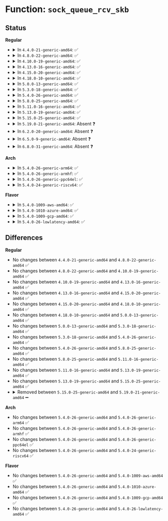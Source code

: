 # Function: <code>sock_queue_rcv_skb</code>

## Status
<b>Regular</b>
<ul>
<li>
<details>
<summary>In <code>4.4.0-21-generic-amd64</code>: ✅</summary>

```c
int sock_queue_rcv_skb(struct sock * sk, struct sk_buff * skb)
```

```json
{
  "name": "sock_queue_rcv_skb",
  "collision_type": "Unique Global",
  "inline_type": "No",
  "funcs": [
    {
      "addr": 18446744071586197136,
      "name": "sock_queue_rcv_skb",
      "external": true,
      "loc": "net/core/sock.c:447",
      "file": "net/core/sock.c",
      "inline": "seen, unknown",
      "caller_inline": [],
      "caller_func": [
        "net/ipv4/raw.c:raw_rcv_skb",
        "net/ipv4/udp.c:__udp_queue_rcv_skb",
        "net/ipv4/ipmr.c:ipmr_cache_report",
        "net/ipv6/udp.c:__udpv6_queue_rcv_skb",
        "net/ipv6/raw.c:rawv6_rcv",
        "net/ipv6/ip6mr.c:ip6mr_cache_report",
        "net/packet/af_packet.c:packet_rcv_spkt"
      ]
    }
  ],
  "symbols": [
    {
      "addr": 18446744071586197136,
      "name": "sock_queue_rcv_skb",
      "section": ".text",
      "bind": "STB_GLOBAL",
      "size": 501
    }
  ]
}
```
</details>
</li>
<li>
<details>
<summary>In <code>4.8.0-22-generic-amd64</code>: ✅</summary>

```c
int sock_queue_rcv_skb(struct sock * sk, struct sk_buff * skb)
```

```json
{
  "name": "sock_queue_rcv_skb",
  "collision_type": "Unique Global",
  "inline_type": "No",
  "funcs": [
    {
      "addr": 18446744071586612528,
      "name": "sock_queue_rcv_skb",
      "external": true,
      "loc": "net/core/sock.c:443",
      "file": "net/core/sock.c",
      "inline": "seen, unknown",
      "caller_inline": [],
      "caller_func": [
        "net/ipv4/raw.c:raw_rcv_skb",
        "net/ipv4/ipmr.c:ipmr_cache_report",
        "net/ipv6/raw.c:rawv6_rcv",
        "net/ipv6/ip6mr.c:ip6mr_cache_report",
        "net/packet/af_packet.c:packet_rcv_spkt"
      ]
    }
  ],
  "symbols": [
    {
      "addr": 18446744071586612528,
      "name": "sock_queue_rcv_skb",
      "section": ".text",
      "bind": "STB_GLOBAL",
      "size": 48
    }
  ]
}
```
</details>
</li>
<li>
<details>
<summary>In <code>4.10.0-19-generic-amd64</code>: ✅</summary>

```c
int sock_queue_rcv_skb(struct sock * sk, struct sk_buff * skb)
```

```json
{
  "name": "sock_queue_rcv_skb",
  "collision_type": "Unique Global",
  "inline_type": "No",
  "funcs": [
    {
      "addr": 18446744071586796928,
      "name": "sock_queue_rcv_skb",
      "external": true,
      "loc": "net/core/sock.c:443",
      "file": "net/core/sock.c",
      "inline": "seen, unknown",
      "caller_inline": [],
      "caller_func": [
        "net/ipv4/raw.c:raw_rcv_skb",
        "net/ipv4/ipmr.c:ipmr_cache_report",
        "net/ipv6/raw.c:rawv6_rcv",
        "net/ipv6/ip6mr.c:ip6mr_cache_report",
        "net/packet/af_packet.c:packet_rcv_spkt"
      ]
    }
  ],
  "symbols": [
    {
      "addr": 18446744071586796928,
      "name": "sock_queue_rcv_skb",
      "section": ".text",
      "bind": "STB_GLOBAL",
      "size": 48
    }
  ]
}
```
</details>
</li>
<li>
<details>
<summary>In <code>4.13.0-16-generic-amd64</code>: ✅</summary>

```c
int sock_queue_rcv_skb(struct sock * sk, struct sk_buff * skb)
```

```json
{
  "name": "sock_queue_rcv_skb",
  "collision_type": "Unique Global",
  "inline_type": "No",
  "funcs": [
    {
      "addr": 18446744071586921280,
      "name": "sock_queue_rcv_skb",
      "external": true,
      "loc": "net/core/sock.c:485",
      "file": "net/core/sock.c",
      "inline": "seen, unknown",
      "caller_inline": [],
      "caller_func": [
        "net/ipv4/raw.c:raw_rcv_skb",
        "net/ipv4/ipmr.c:ipmr_cache_report",
        "net/ipv6/raw.c:rawv6_rcv",
        "net/ipv6/ip6mr.c:ip6mr_cache_report",
        "net/packet/af_packet.c:packet_rcv_spkt"
      ]
    }
  ],
  "symbols": [
    {
      "addr": 18446744071586921280,
      "name": "sock_queue_rcv_skb",
      "section": ".text",
      "bind": "STB_GLOBAL",
      "size": 48
    }
  ]
}
```
</details>
</li>
<li>
<details>
<summary>In <code>4.15.0-20-generic-amd64</code>: ✅</summary>

```c
int sock_queue_rcv_skb(struct sock * sk, struct sk_buff * skb)
```

```json
{
  "name": "sock_queue_rcv_skb",
  "collision_type": "Unique Global",
  "inline_type": "No",
  "funcs": [
    {
      "addr": 18446744071587418608,
      "name": "sock_queue_rcv_skb",
      "external": true,
      "loc": "net/core/sock.c:475",
      "file": "net/core/sock.c",
      "inline": "seen, unknown",
      "caller_inline": [],
      "caller_func": [
        "net/ipv4/raw.c:raw_rcv_skb",
        "net/ipv4/ipmr.c:ipmr_cache_report",
        "net/ipv6/raw.c:rawv6_rcv",
        "net/ipv6/ip6mr.c:ip6mr_cache_report",
        "net/packet/af_packet.c:packet_rcv_spkt"
      ]
    }
  ],
  "symbols": [
    {
      "addr": 18446744071587418608,
      "name": "sock_queue_rcv_skb",
      "section": ".text",
      "bind": "STB_GLOBAL",
      "size": 48
    }
  ]
}
```
</details>
</li>
<li>
<details>
<summary>In <code>4.18.0-10-generic-amd64</code>: ✅</summary>

```c
int sock_queue_rcv_skb(struct sock * sk, struct sk_buff * skb)
```

```json
{
  "name": "sock_queue_rcv_skb",
  "collision_type": "Unique Global",
  "inline_type": "No",
  "funcs": [
    {
      "addr": 18446744071587721168,
      "name": "sock_queue_rcv_skb",
      "external": true,
      "loc": "net/core/sock.c:481",
      "file": "net/core/sock.c",
      "inline": "seen, unknown",
      "caller_inline": [],
      "caller_func": [
        "net/ipv4/raw.c:raw_rcv_skb",
        "net/ipv4/ipmr.c:ipmr_cache_report",
        "net/ipv6/raw.c:rawv6_rcv",
        "net/ipv6/ip6mr.c:ip6mr_cache_report",
        "net/packet/af_packet.c:packet_rcv_spkt"
      ]
    }
  ],
  "symbols": [
    {
      "addr": 18446744071587721168,
      "name": "sock_queue_rcv_skb",
      "section": ".text",
      "bind": "STB_GLOBAL",
      "size": 48
    }
  ]
}
```
</details>
</li>
<li>
<details>
<summary>In <code>5.0.0-13-generic-amd64</code>: ✅</summary>

```c
int sock_queue_rcv_skb(struct sock * sk, struct sk_buff * skb)
```

```json
{
  "name": "sock_queue_rcv_skb",
  "collision_type": "Unique Global",
  "inline_type": "No",
  "funcs": [
    {
      "addr": 18446744071587854192,
      "name": "sock_queue_rcv_skb",
      "external": true,
      "loc": "net/core/sock.c:437",
      "file": "net/core/sock.c",
      "inline": "seen, unknown",
      "caller_inline": [],
      "caller_func": [
        "net/ipv4/raw.c:raw_rcv_skb",
        "net/ipv4/ipmr.c:ipmr_cache_report",
        "net/ipv6/raw.c:rawv6_rcv",
        "net/ipv6/ip6mr.c:ip6mr_cache_report",
        "net/packet/af_packet.c:packet_rcv_spkt"
      ]
    }
  ],
  "symbols": [
    {
      "addr": 18446744071587854192,
      "name": "sock_queue_rcv_skb",
      "section": ".text",
      "bind": "STB_GLOBAL",
      "size": 48
    }
  ]
}
```
</details>
</li>
<li>
<details>
<summary>In <code>5.3.0-18-generic-amd64</code>: ✅</summary>

```c
int sock_queue_rcv_skb(struct sock * sk, struct sk_buff * skb)
```

```json
{
  "name": "sock_queue_rcv_skb",
  "collision_type": "Unique Global",
  "inline_type": "No",
  "funcs": [
    {
      "addr": 18446744071588158352,
      "name": "sock_queue_rcv_skb",
      "external": true,
      "loc": "net/core/sock.c:486",
      "file": "net/core/sock.c",
      "inline": "seen, unknown",
      "caller_inline": [],
      "caller_func": [
        "net/ipv4/raw.c:raw_rcv_skb",
        "net/ipv4/ipmr.c:ipmr_cache_report",
        "net/ipv6/raw.c:rawv6_rcv",
        "net/ipv6/ip6mr.c:ip6mr_cache_report",
        "net/packet/af_packet.c:packet_rcv_spkt"
      ]
    }
  ],
  "symbols": [
    {
      "addr": 18446744071588158352,
      "name": "sock_queue_rcv_skb",
      "section": ".text",
      "bind": "STB_GLOBAL",
      "size": 50
    }
  ]
}
```
</details>
</li>
<li>
<details>
<summary>In <code>5.4.0-26-generic-amd64</code>: ✅</summary>

```c
int sock_queue_rcv_skb(struct sock * sk, struct sk_buff * skb)
```

```json
{
  "name": "sock_queue_rcv_skb",
  "collision_type": "Unique Global",
  "inline_type": "No",
  "funcs": [
    {
      "addr": 18446744071588363648,
      "name": "sock_queue_rcv_skb",
      "external": true,
      "loc": "net/core/sock.c:486",
      "file": "net/core/sock.c",
      "inline": "seen, unknown",
      "caller_inline": [],
      "caller_func": [
        "net/ipv4/raw.c:raw_rcv_skb",
        "net/ipv4/ipmr.c:ipmr_cache_report",
        "net/ipv6/raw.c:rawv6_rcv",
        "net/ipv6/ip6mr.c:ip6mr_cache_report",
        "net/packet/af_packet.c:packet_rcv_spkt"
      ]
    }
  ],
  "symbols": [
    {
      "addr": 18446744071588363648,
      "name": "sock_queue_rcv_skb",
      "section": ".text",
      "bind": "STB_GLOBAL",
      "size": 50
    }
  ]
}
```
</details>
</li>
<li>
<details>
<summary>In <code>5.8.0-25-generic-amd64</code>: ✅</summary>

```c
int sock_queue_rcv_skb(struct sock * sk, struct sk_buff * skb)
```

```json
{
  "name": "sock_queue_rcv_skb",
  "collision_type": "Unique Global",
  "inline_type": "No",
  "funcs": [
    {
      "addr": 18446744071589224128,
      "name": "sock_queue_rcv_skb",
      "external": true,
      "loc": "net/core/sock.c:483",
      "file": "net/core/sock.c",
      "inline": "seen, unknown",
      "caller_inline": [],
      "caller_func": [
        "net/ipv4/ping.c:ping_queue_rcv_skb",
        "net/ipv4/ipmr.c:ipmr_cache_report",
        "net/ipv6/raw.c:rawv6_rcv",
        "net/ipv6/ip6mr.c:ip6mr_cache_report",
        "net/packet/af_packet.c:packet_rcv_spkt"
      ]
    }
  ],
  "symbols": [
    {
      "addr": 18446744071589224128,
      "name": "sock_queue_rcv_skb",
      "section": ".text",
      "bind": "STB_GLOBAL",
      "size": 50
    }
  ]
}
```
</details>
</li>
<li>
<details>
<summary>In <code>5.11.0-16-generic-amd64</code>: ✅</summary>

```c
int sock_queue_rcv_skb(struct sock * sk, struct sk_buff * skb)
```

```json
{
  "name": "sock_queue_rcv_skb",
  "collision_type": "Unique Global",
  "inline_type": "No",
  "funcs": [
    {
      "addr": 18446744071589222784,
      "name": "sock_queue_rcv_skb",
      "external": true,
      "loc": "net/core/sock.c:473",
      "file": "net/core/sock.c",
      "inline": "seen, unknown",
      "caller_inline": [],
      "caller_func": [
        "net/ipv4/ping.c:ping_queue_rcv_skb",
        "net/ipv4/ipmr.c:ipmr_cache_report",
        "net/ipv6/raw.c:rawv6_rcv",
        "net/ipv6/ip6mr.c:ip6mr_cache_report",
        "net/packet/af_packet.c:packet_rcv_spkt"
      ]
    }
  ],
  "symbols": [
    {
      "addr": 18446744071589222784,
      "name": "sock_queue_rcv_skb",
      "section": ".text",
      "bind": "STB_GLOBAL",
      "size": 50
    }
  ]
}
```
</details>
</li>
<li>
<details>
<summary>In <code>5.13.0-19-generic-amd64</code>: ✅</summary>

```c
int sock_queue_rcv_skb(struct sock * sk, struct sk_buff * skb)
```

```json
{
  "name": "sock_queue_rcv_skb",
  "collision_type": "Unique Global",
  "inline_type": "No",
  "funcs": [
    {
      "addr": 18446744071589116560,
      "name": "sock_queue_rcv_skb",
      "external": true,
      "loc": "net/core/sock.c:473",
      "file": "net/core/sock.c",
      "inline": "seen, unknown",
      "caller_inline": [],
      "caller_func": [
        "net/ipv4/ping.c:ping_queue_rcv_skb",
        "net/ipv4/ipmr.c:ipmr_cache_report",
        "net/ipv6/raw.c:rawv6_rcv",
        "net/ipv6/ip6mr.c:ip6mr_cache_report",
        "net/packet/af_packet.c:packet_rcv_spkt"
      ]
    }
  ],
  "symbols": [
    {
      "addr": 18446744071589116560,
      "name": "sock_queue_rcv_skb",
      "section": ".text",
      "bind": "STB_GLOBAL",
      "size": 50
    }
  ]
}
```
</details>
</li>
<li>
<details>
<summary>In <code>5.15.0-25-generic-amd64</code>: ✅</summary>

```c
int sock_queue_rcv_skb(struct sock * sk, struct sk_buff * skb)
```

```json
{
  "name": "sock_queue_rcv_skb",
  "collision_type": "Unique Global",
  "inline_type": "No",
  "funcs": [
    {
      "addr": 18446744071589835088,
      "name": "sock_queue_rcv_skb",
      "external": true,
      "loc": "net/core/sock.c:492",
      "file": "net/core/sock.c",
      "inline": "seen, unknown",
      "caller_inline": [],
      "caller_func": [
        "net/ipv4/ping.c:ping_queue_rcv_skb",
        "net/ipv4/ipmr.c:ipmr_cache_report",
        "net/ipv6/raw.c:rawv6_rcv",
        "net/ipv6/ip6mr.c:ip6mr_cache_report",
        "net/packet/af_packet.c:packet_rcv_spkt"
      ]
    }
  ],
  "symbols": [
    {
      "addr": 18446744071589835088,
      "name": "sock_queue_rcv_skb",
      "section": ".text",
      "bind": "STB_GLOBAL",
      "size": 50
    }
  ]
}
```
</details>
</li>
<li>
<details>
<summary>In <code>5.19.0-21-generic-amd64</code>: Absent ❓</summary>

```json
{
  "name": "sock_queue_rcv_skb",
  "collision_type": "Static Duplication",
  "inline_type": "Full",
  "funcs": [
    {
      "addr": 18446744071592565847,
      "name": "sock_queue_rcv_skb",
      "external": false,
      "loc": "include/net/sock.h:2432",
      "file": "net/ipv4/raw.c",
      "inline": "declared, inlined",
      "caller_inline": [],
      "caller_func": []
    },
    {
      "addr": 18446744071592821533,
      "name": "sock_queue_rcv_skb",
      "external": false,
      "loc": "include/net/sock.h:2432",
      "file": "net/ipv4/ipmr.c",
      "inline": "declared, inlined",
      "caller_inline": [
        "net/ipv4/ipmr.c:ipmr_cache_report"
      ],
      "caller_func": []
    },
    {
      "addr": 18446744071593256764,
      "name": "sock_queue_rcv_skb",
      "external": false,
      "loc": "include/net/sock.h:2432",
      "file": "net/ipv6/raw.c",
      "inline": "declared, inlined",
      "caller_inline": [
        "net/ipv6/raw.c:rawv6_rcv"
      ],
      "caller_func": []
    },
    {
      "addr": 18446744071593372365,
      "name": "sock_queue_rcv_skb",
      "external": false,
      "loc": "include/net/sock.h:2432",
      "file": "net/ipv6/ip6mr.c",
      "inline": "declared, inlined",
      "caller_inline": [
        "net/ipv6/ip6mr.c:ip6mr_cache_report"
      ],
      "caller_func": []
    },
    {
      "addr": 18446744071593474443,
      "name": "sock_queue_rcv_skb",
      "external": false,
      "loc": "include/net/sock.h:2432",
      "file": "net/packet/af_packet.c",
      "inline": "declared, inlined",
      "caller_inline": [
        "net/packet/af_packet.c:packet_rcv_spkt"
      ],
      "caller_func": []
    },
    {
      "addr": 18446744071593764216,
      "name": "sock_queue_rcv_skb",
      "external": false,
      "loc": "include/net/sock.h:2432",
      "file": "net/mctp/route.c",
      "inline": "declared, inlined",
      "caller_inline": [
        "net/mctp/route.c:mctp_route_input",
        "net/mctp/route.c:mctp_route_input"
      ],
      "caller_func": []
    }
  ],
  "symbols": []
}
```
</details>
</li>
<li>
<details>
<summary>In <code>6.2.0-20-generic-amd64</code>: Absent ❓</summary>

```json
{
  "name": "sock_queue_rcv_skb",
  "collision_type": "Static Duplication",
  "inline_type": "Full",
  "funcs": [
    {
      "addr": 18446744071594426487,
      "name": "sock_queue_rcv_skb",
      "external": false,
      "loc": "include/net/sock.h:2480",
      "file": "net/ipv4/raw.c",
      "inline": "declared, inlined",
      "caller_inline": [],
      "caller_func": []
    },
    {
      "addr": 18446744071594697976,
      "name": "sock_queue_rcv_skb",
      "external": false,
      "loc": "include/net/sock.h:2480",
      "file": "net/ipv4/ipmr.c",
      "inline": "declared, inlined",
      "caller_inline": [
        "net/ipv4/ipmr.c:ipmr_cache_report"
      ],
      "caller_func": []
    },
    {
      "addr": 18446744071595158530,
      "name": "sock_queue_rcv_skb",
      "external": false,
      "loc": "include/net/sock.h:2480",
      "file": "net/ipv6/raw.c",
      "inline": "declared, inlined",
      "caller_inline": [
        "net/ipv6/raw.c:rawv6_rcv"
      ],
      "caller_func": []
    },
    {
      "addr": 18446744071595280343,
      "name": "sock_queue_rcv_skb",
      "external": false,
      "loc": "include/net/sock.h:2480",
      "file": "net/ipv6/ip6mr.c",
      "inline": "declared, inlined",
      "caller_inline": [
        "net/ipv6/ip6mr.c:ip6mr_cache_report"
      ],
      "caller_func": []
    },
    {
      "addr": 18446744071595394877,
      "name": "sock_queue_rcv_skb",
      "external": false,
      "loc": "include/net/sock.h:2480",
      "file": "net/packet/af_packet.c",
      "inline": "declared, inlined",
      "caller_inline": [
        "net/packet/af_packet.c:packet_rcv_spkt"
      ],
      "caller_func": []
    },
    {
      "addr": 18446744071595702821,
      "name": "sock_queue_rcv_skb",
      "external": false,
      "loc": "include/net/sock.h:2480",
      "file": "net/mctp/route.c",
      "inline": "declared, inlined",
      "caller_inline": [
        "net/mctp/route.c:mctp_route_input",
        "net/mctp/route.c:mctp_route_input"
      ],
      "caller_func": []
    }
  ],
  "symbols": []
}
```
</details>
</li>
<li>
<details>
<summary>In <code>6.5.0-9-generic-amd64</code>: Absent ❓</summary>

```json
{
  "name": "sock_queue_rcv_skb",
  "collision_type": "Static Duplication",
  "inline_type": "Full",
  "funcs": [
    {
      "addr": 18446744071595089890,
      "name": "sock_queue_rcv_skb",
      "external": false,
      "loc": "include/net/sock.h:2468",
      "file": "net/ipv4/ipmr.c",
      "inline": "declared, inlined",
      "caller_inline": [
        "net/ipv4/ipmr.c:ipmr_cache_report"
      ],
      "caller_func": []
    },
    {
      "addr": 18446744071595675505,
      "name": "sock_queue_rcv_skb",
      "external": false,
      "loc": "include/net/sock.h:2468",
      "file": "net/ipv6/ip6mr.c",
      "inline": "declared, inlined",
      "caller_inline": [
        "net/ipv6/ip6mr.c:ip6mr_cache_report"
      ],
      "caller_func": []
    },
    {
      "addr": 18446744071595782093,
      "name": "sock_queue_rcv_skb",
      "external": false,
      "loc": "include/net/sock.h:2468",
      "file": "net/packet/af_packet.c",
      "inline": "declared, inlined",
      "caller_inline": [
        "net/packet/af_packet.c:packet_rcv_spkt"
      ],
      "caller_func": []
    },
    {
      "addr": 18446744071596214380,
      "name": "sock_queue_rcv_skb",
      "external": false,
      "loc": "include/net/sock.h:2468",
      "file": "net/mctp/route.c",
      "inline": "declared, inlined",
      "caller_inline": [
        "net/mctp/route.c:mctp_route_input",
        "net/mctp/route.c:mctp_route_input"
      ],
      "caller_func": []
    }
  ],
  "symbols": []
}
```
</details>
</li>
<li>
<details>
<summary>In <code>6.8.0-31-generic-amd64</code>: Absent ❓</summary>

```json
{
  "name": "sock_queue_rcv_skb",
  "collision_type": "Static Duplication",
  "inline_type": "Full",
  "funcs": [
    {
      "addr": 18446744071595903006,
      "name": "sock_queue_rcv_skb",
      "external": false,
      "loc": "include/net/sock.h:2458",
      "file": "net/ipv4/ipmr.c",
      "inline": "declared, inlined",
      "caller_inline": [
        "net/ipv4/ipmr.c:ipmr_cache_report"
      ],
      "caller_func": []
    },
    {
      "addr": 18446744071596523329,
      "name": "sock_queue_rcv_skb",
      "external": false,
      "loc": "include/net/sock.h:2458",
      "file": "net/ipv6/ip6mr.c",
      "inline": "declared, inlined",
      "caller_inline": [
        "net/ipv6/ip6mr.c:ip6mr_cache_report"
      ],
      "caller_func": []
    },
    {
      "addr": 18446744071596637796,
      "name": "sock_queue_rcv_skb",
      "external": false,
      "loc": "include/net/sock.h:2458",
      "file": "net/packet/af_packet.c",
      "inline": "declared, inlined",
      "caller_inline": [
        "net/packet/af_packet.c:packet_rcv_spkt"
      ],
      "caller_func": []
    },
    {
      "addr": 18446744071597092268,
      "name": "sock_queue_rcv_skb",
      "external": false,
      "loc": "include/net/sock.h:2458",
      "file": "net/mctp/route.c",
      "inline": "declared, inlined",
      "caller_inline": [
        "net/mctp/route.c:mctp_route_input",
        "net/mctp/route.c:mctp_route_input"
      ],
      "caller_func": []
    }
  ],
  "symbols": []
}
```
</details>
</li>
</ul>
<b>Arch</b>
<ul>
<li>
<details>
<summary>In <code>5.4.0-26-generic-arm64</code>: ✅</summary>

```c
int sock_queue_rcv_skb(struct sock * sk, struct sk_buff * skb)
```

```json
{
  "name": "sock_queue_rcv_skb",
  "collision_type": "Unique Global",
  "inline_type": "No",
  "funcs": [
    {
      "addr": 18446603336501875256,
      "name": "sock_queue_rcv_skb",
      "external": true,
      "loc": "net/core/sock.c:486",
      "file": "net/core/sock.c",
      "inline": "seen, unknown",
      "caller_inline": [],
      "caller_func": [
        "net/ipv4/raw.c:raw_rcv_skb",
        "net/ipv4/ipmr.c:ipmr_cache_report",
        "net/ipv6/raw.c:rawv6_rcv",
        "net/ipv6/ip6mr.c:ip6mr_cache_report",
        "net/packet/af_packet.c:packet_rcv_spkt"
      ]
    }
  ],
  "symbols": [
    {
      "addr": 18446603336501875256,
      "name": "sock_queue_rcv_skb",
      "section": ".text",
      "bind": "STB_GLOBAL",
      "size": 72
    }
  ]
}
```
</details>
</li>
<li>
<details>
<summary>In <code>5.4.0-26-generic-armhf</code>: ✅</summary>

```c
int sock_queue_rcv_skb(struct sock * sk, struct sk_buff * skb)
```

```json
{
  "name": "sock_queue_rcv_skb",
  "collision_type": "Unique Global",
  "inline_type": "No",
  "funcs": [
    {
      "addr": 3234637080,
      "name": "sock_queue_rcv_skb",
      "external": true,
      "loc": "net/core/sock.c:486",
      "file": "net/core/sock.c",
      "inline": "seen, unknown",
      "caller_inline": [],
      "caller_func": [
        "net/ipv4/raw.c:raw_rcv_skb",
        "net/ipv4/ipmr.c:ipmr_cache_report",
        "net/ipv6/raw.c:rawv6_rcv",
        "net/ipv6/ip6mr.c:ip6mr_cache_report",
        "net/packet/af_packet.c:packet_rcv_spkt"
      ]
    }
  ],
  "symbols": [
    {
      "addr": 3234637080,
      "name": "sock_queue_rcv_skb",
      "section": ".text",
      "bind": "STB_GLOBAL",
      "size": 60
    }
  ]
}
```
</details>
</li>
<li>
<details>
<summary>In <code>5.4.0-26-generic-ppc64el</code>: ✅</summary>

```c
int sock_queue_rcv_skb(struct sock * sk, struct sk_buff * skb)
```

```json
{
  "name": "sock_queue_rcv_skb",
  "collision_type": "Unique Global",
  "inline_type": "No",
  "funcs": [
    {
      "addr": 13835058055295280736,
      "name": "sock_queue_rcv_skb",
      "external": true,
      "loc": "net/core/sock.c:486",
      "file": "net/core/sock.c",
      "inline": "seen, unknown",
      "caller_inline": [],
      "caller_func": [
        "net/ipv4/raw.c:raw_rcv_skb",
        "net/ipv4/ipmr.c:ipmr_cache_report",
        "net/ipv6/raw.c:rawv6_rcv",
        "net/ipv6/ip6mr.c:ip6mr_cache_report",
        "net/packet/af_packet.c:packet_rcv_spkt"
      ]
    }
  ],
  "symbols": [
    {
      "addr": 13835058055295280736,
      "name": "sock_queue_rcv_skb",
      "section": ".text",
      "bind": "STB_GLOBAL",
      "size": 128
    }
  ]
}
```
</details>
</li>
<li>
<details>
<summary>In <code>5.4.0-24-generic-riscv64</code>: ✅</summary>

```c
int sock_queue_rcv_skb(struct sock * sk, struct sk_buff * skb)
```

```json
{
  "name": "sock_queue_rcv_skb",
  "collision_type": "Unique Global",
  "inline_type": "No",
  "funcs": [
    {
      "addr": 18446743936278196560,
      "name": "sock_queue_rcv_skb",
      "external": true,
      "loc": "net/core/sock.c:486",
      "file": "net/core/sock.c",
      "inline": "seen, unknown",
      "caller_inline": [],
      "caller_func": [
        "net/ipv4/raw.c:raw_rcv_skb",
        "net/ipv4/ipmr.c:ipmr_cache_report",
        "net/ipv6/raw.c:rawv6_rcv",
        "net/ipv6/ip6mr.c:ip6mr_cache_report",
        "net/packet/af_packet.c:packet_rcv_spkt"
      ]
    }
  ],
  "symbols": [
    {
      "addr": 18446743936278196560,
      "name": "sock_queue_rcv_skb",
      "section": ".text",
      "bind": "STB_GLOBAL",
      "size": 66
    }
  ]
}
```
</details>
</li>
</ul>
<b>Flavor</b>
<ul>
<li>
<details>
<summary>In <code>5.4.0-1009-aws-amd64</code>: ✅</summary>

```c
int sock_queue_rcv_skb(struct sock * sk, struct sk_buff * skb)
```

```json
{
  "name": "sock_queue_rcv_skb",
  "collision_type": "Unique Global",
  "inline_type": "No",
  "funcs": [
    {
      "addr": 18446744071587970432,
      "name": "sock_queue_rcv_skb",
      "external": true,
      "loc": "net/core/sock.c:486",
      "file": "net/core/sock.c",
      "inline": "seen, unknown",
      "caller_inline": [],
      "caller_func": [
        "net/ipv4/raw.c:raw_rcv_skb",
        "net/ipv4/ipmr.c:ipmr_cache_report",
        "net/ipv6/raw.c:rawv6_rcv",
        "net/ipv6/ip6mr.c:ip6mr_cache_report",
        "net/packet/af_packet.c:packet_rcv_spkt"
      ]
    }
  ],
  "symbols": [
    {
      "addr": 18446744071587970432,
      "name": "sock_queue_rcv_skb",
      "section": ".text",
      "bind": "STB_GLOBAL",
      "size": 50
    }
  ]
}
```
</details>
</li>
<li>
<details>
<summary>In <code>5.4.0-1010-azure-amd64</code>: ✅</summary>

```c
int sock_queue_rcv_skb(struct sock * sk, struct sk_buff * skb)
```

```json
{
  "name": "sock_queue_rcv_skb",
  "collision_type": "Unique Global",
  "inline_type": "No",
  "funcs": [
    {
      "addr": 18446744071587683536,
      "name": "sock_queue_rcv_skb",
      "external": true,
      "loc": "net/core/sock.c:486",
      "file": "net/core/sock.c",
      "inline": "seen, unknown",
      "caller_inline": [],
      "caller_func": [
        "net/ipv4/raw.c:raw_rcv_skb",
        "net/ipv4/ipmr.c:ipmr_cache_report",
        "net/ipv6/raw.c:rawv6_rcv",
        "net/ipv6/ip6mr.c:ip6mr_cache_report",
        "net/packet/af_packet.c:packet_rcv_spkt"
      ]
    }
  ],
  "symbols": [
    {
      "addr": 18446744071587683536,
      "name": "sock_queue_rcv_skb",
      "section": ".text",
      "bind": "STB_GLOBAL",
      "size": 50
    }
  ]
}
```
</details>
</li>
<li>
<details>
<summary>In <code>5.4.0-1009-gcp-amd64</code>: ✅</summary>

```c
int sock_queue_rcv_skb(struct sock * sk, struct sk_buff * skb)
```

```json
{
  "name": "sock_queue_rcv_skb",
  "collision_type": "Unique Global",
  "inline_type": "No",
  "funcs": [
    {
      "addr": 18446744071588302208,
      "name": "sock_queue_rcv_skb",
      "external": true,
      "loc": "net/core/sock.c:486",
      "file": "net/core/sock.c",
      "inline": "seen, unknown",
      "caller_inline": [],
      "caller_func": [
        "net/ipv4/raw.c:raw_rcv_skb",
        "net/ipv4/ipmr.c:ipmr_cache_report",
        "net/ipv6/raw.c:rawv6_rcv",
        "net/ipv6/ip6mr.c:ip6mr_cache_report",
        "net/packet/af_packet.c:packet_rcv_spkt"
      ]
    }
  ],
  "symbols": [
    {
      "addr": 18446744071588302208,
      "name": "sock_queue_rcv_skb",
      "section": ".text",
      "bind": "STB_GLOBAL",
      "size": 50
    }
  ]
}
```
</details>
</li>
<li>
<details>
<summary>In <code>5.4.0-26-lowlatency-amd64</code>: ✅</summary>

```c
int sock_queue_rcv_skb(struct sock * sk, struct sk_buff * skb)
```

```json
{
  "name": "sock_queue_rcv_skb",
  "collision_type": "Unique Global",
  "inline_type": "No",
  "funcs": [
    {
      "addr": 18446744071588437568,
      "name": "sock_queue_rcv_skb",
      "external": true,
      "loc": "net/core/sock.c:486",
      "file": "net/core/sock.c",
      "inline": "seen, unknown",
      "caller_inline": [],
      "caller_func": [
        "net/ipv4/raw.c:raw_rcv_skb",
        "net/ipv4/ipmr.c:ipmr_cache_report",
        "net/ipv6/raw.c:rawv6_rcv",
        "net/ipv6/ip6mr.c:ip6mr_cache_report",
        "net/packet/af_packet.c:packet_rcv_spkt"
      ]
    }
  ],
  "symbols": [
    {
      "addr": 18446744071588437568,
      "name": "sock_queue_rcv_skb",
      "section": ".text",
      "bind": "STB_GLOBAL",
      "size": 50
    }
  ]
}
```
</details>
</li>
</ul>

## Differences
<b>Regular</b>
<ul>
<li>
No changes between <code>4.4.0-21-generic-amd64</code> and <code>4.8.0-22-generic-amd64</code> ✅
</li>
<li>
No changes between <code>4.8.0-22-generic-amd64</code> and <code>4.10.0-19-generic-amd64</code> ✅
</li>
<li>
No changes between <code>4.10.0-19-generic-amd64</code> and <code>4.13.0-16-generic-amd64</code> ✅
</li>
<li>
No changes between <code>4.13.0-16-generic-amd64</code> and <code>4.15.0-20-generic-amd64</code> ✅
</li>
<li>
No changes between <code>4.15.0-20-generic-amd64</code> and <code>4.18.0-10-generic-amd64</code> ✅
</li>
<li>
No changes between <code>4.18.0-10-generic-amd64</code> and <code>5.0.0-13-generic-amd64</code> ✅
</li>
<li>
No changes between <code>5.0.0-13-generic-amd64</code> and <code>5.3.0-18-generic-amd64</code> ✅
</li>
<li>
No changes between <code>5.3.0-18-generic-amd64</code> and <code>5.4.0-26-generic-amd64</code> ✅
</li>
<li>
No changes between <code>5.4.0-26-generic-amd64</code> and <code>5.8.0-25-generic-amd64</code> ✅
</li>
<li>
No changes between <code>5.8.0-25-generic-amd64</code> and <code>5.11.0-16-generic-amd64</code> ✅
</li>
<li>
No changes between <code>5.11.0-16-generic-amd64</code> and <code>5.13.0-19-generic-amd64</code> ✅
</li>
<li>
No changes between <code>5.13.0-19-generic-amd64</code> and <code>5.15.0-25-generic-amd64</code> ✅
</li>
<li>
<details>
<summary>Removed between <code>5.15.0-25-generic-amd64</code> and <code>5.19.0-21-generic-amd64</code> ➖</summary>

```c
int sock_queue_rcv_skb(struct sock * sk, struct sk_buff * skb)
```
</details>
</li>
</ul>
<b>Arch</b>
<ul>
<li>
No changes between <code>5.4.0-26-generic-amd64</code> and <code>5.4.0-26-generic-arm64</code> ✅
</li>
<li>
No changes between <code>5.4.0-26-generic-amd64</code> and <code>5.4.0-26-generic-armhf</code> ✅
</li>
<li>
No changes between <code>5.4.0-26-generic-amd64</code> and <code>5.4.0-26-generic-ppc64el</code> ✅
</li>
<li>
No changes between <code>5.4.0-26-generic-amd64</code> and <code>5.4.0-24-generic-riscv64</code> ✅
</li>
</ul>
<b>Flavor</b>
<ul>
<li>
No changes between <code>5.4.0-26-generic-amd64</code> and <code>5.4.0-1009-aws-amd64</code> ✅
</li>
<li>
No changes between <code>5.4.0-26-generic-amd64</code> and <code>5.4.0-1010-azure-amd64</code> ✅
</li>
<li>
No changes between <code>5.4.0-26-generic-amd64</code> and <code>5.4.0-1009-gcp-amd64</code> ✅
</li>
<li>
No changes between <code>5.4.0-26-generic-amd64</code> and <code>5.4.0-26-lowlatency-amd64</code> ✅
</li>
</ul>
